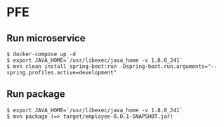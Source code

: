 # PFE

## Run microservice
    $ docker-compose up -d
    $ export JAVA_HOME=`/usr/libexec/java_home -v 1.8.0_241`
    $ mvn clean install spring-boot:run -Dspring-boot.run.arguments="--spring.profiles.active=development"
## Run package
    $ export JAVA_HOME=`/usr/libexec/java_home -v 1.8.0_241`
    $ mvn package (=> target/employee-0.0.1-SNAPSHOT.jar)
